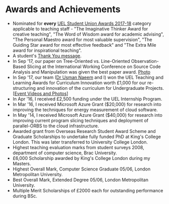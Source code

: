 # Awards and Achievements

 * Nominated for **every** [UEL Student Union Awards 2017-18](https://www.uelunion.org/slta/2017-2018/) category applicable to teaching staff - "The Imaginative Thinker Award for creative teaching", "The Word of Wisdom award for academic advising", "The Personal Maestro award for most valuable supervision", "The Guiding Star award for most effective feedback" and "The Extra Mile award for inspirational teaching". 
 * A student's [Thank You message](https://youtu.be/eKqwHG-ykHk?t=1m54s).
 * In Sep '17, our paper on Tree-Oriented vs. Line-Oriented Observation-Based Slicing at the International Working Conference on Source Code Analysis and Manipulation was given the best paper award. [Photo](images/IMG_2483.jpeg)
 * In Sep '17, our team ([Dr Usman Naeem](http://drusmannaeem.com) and I) won the UEL Teaching and Learning Awards for Curriculum Innovation worth £1,000 for our re-structuring and innovation of the curriculum for Undergraduate Projects. [[Event Videos and Photos](event-videos-photo.md)]
 * In Apr '16, I received £2,500 funding under the UEL Internship Program.
 * In Mar '16, I received Microsoft Azure Grant ($20,000) for research into improving the techniques for energy measurement of cloud software.
 * In May '14, I received Microsoft Azure Grant ($40,000) for research into improving current program slicing techniques and deployment of parallel-ORBS to the cloud infrastructure.
 * Awarded grant from Overseas Research Student Award Scheme and Graduate Scholarships to undertake fully funded PhD at King's College London. This was later transferred to University College London.
 * Highest teaching evaluation marks from student surveys 2008, department of computer science, Brac University.
 * £6,000 Scholarship awarded by King's College London during my Masters.
 * Highest Overall Mark, Computer Science Graduate 05/06, London Metropolitan University.
 * Best Overall Mark, Extended Degree 05/06, London Metropolitan University.
 * Multiple Merit Scholarships of £2000 each for outstanding performance during BSc.
